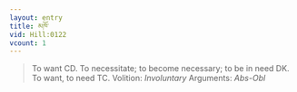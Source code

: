 ```yaml
---
layout: entry
title: མཁོ་
vid: Hill:0122
vcount: 1
---
```

> To want CD\. To necessitate; to become necessary; to be in need DK\. To want, to need TC\.
> Volition: _Involuntary_
> Arguments: _Abs-Obl_


